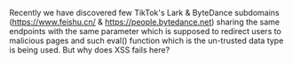Recently we have discovered few TikTok's Lark & ByteDance subdomains (https://www.feishu.cn/ & https://people.bytedance.net) sharing the same endpoints with the same parameter which is supposed to redirect users to malicious pages and such eval() function which is the un-trusted data type is being used. But why does XSS fails here?
